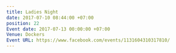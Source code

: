 ```yaml
---
title: Ladies Night
date: 2017-07-10 08:44:00 +07:00
position: 22
Event date: 2017-07-13 00:00:00 +07:00
Venue: Dockers
Event URL: https://www.facebook.com/events/1131604310317810/
---
```


